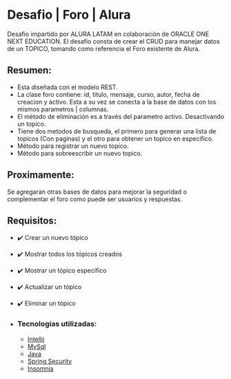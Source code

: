 # Desafio | Foro | Alura
Desafio impartido por ALURA LATAM en colaboración de ORACLE ONE NEXT EDUCATION. El desafio consta de crear el CRUD para manejar datos de un TOPICO, tomando como referencia el Foro existente de Alura. 
<br>
## Resumen:
- Esta diseñada con el modelo REST. 
- La clase foro contiene: id, titulo, mensaje, curso, autor, fecha de creacion y activo. Esta a su vez se conecta a la base de datos con los mismos parametros | columnas. 
- El método de eliminación es a través del parametro activo. Desactivando un topico. 
- Tiene dos metodos de busqueda, el primero para generar una lista de topicos (Con paginas) y el otro para obtener un topico en especifico.
- Método para registrar un nuevo topico.
- Método para sobreescribir un nuevo topico.
## Proximamente:
Se agregaran otras bases de datos para mejorar la seguridad o complementar el foro como puede ser usuarios y respuestas.

## Requisitos:
- ✔️ Crear un nuevo tópico
- ✔️ Mostrar todos los tópicos creados
- ✔️ Mostrar un tópico específico
- ✔️ Actualizar un tópico
- ✔️ Eliminar un tópico

- ### Tecnologías utilizadas:

  - [Intellij](https://www.jetbrains.com/)
  - [MySql](https://www.mysql.com/)
  - [Java](https://www.java.com/en/)
  - [Spring Security](https://start.spring.io/)
  - [Insomnia](https://insomnia.rest/)

